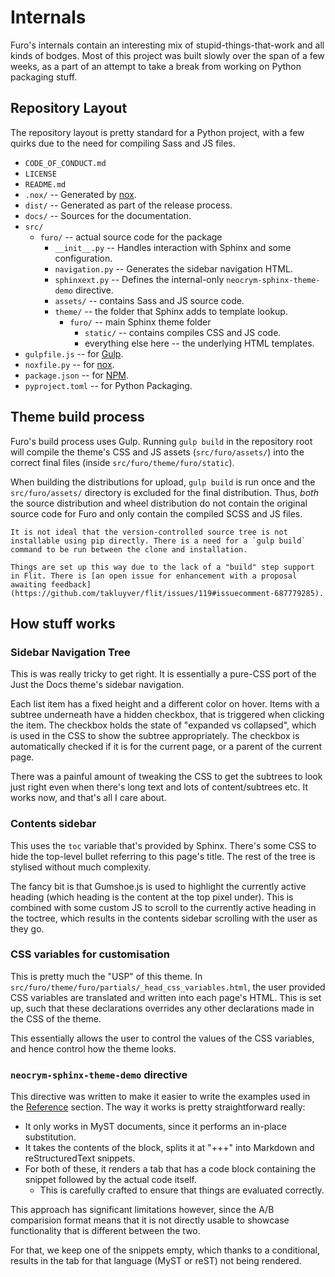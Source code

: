 # Internals

Furo's internals contain an interesting mix of stupid-things-that-work and all kinds of bodges. Most of this project was built slowly over the span of a few weeks, as a part of an attempt to take a break from working on Python packaging stuff.

## Repository Layout

The repository layout is pretty standard for a Python project, with a few quirks due to the need for compiling Sass and JS files.

- `CODE_OF_CONDUCT.md`
- `LICENSE`
- `README.md`
- `.nox/` -- Generated by [nox](https://nox.readthedocs.io/).
- `dist/` -- Generated as part of the release process.
- `docs/` -- Sources for the documentation.
- `src/`
  - `furo/` -- actual source code for the package
    - `__init__.py` -- Handles interaction with Sphinx and some configuration.
    - `navigation.py` -- Generates the sidebar navigation HTML.
    - `sphinxext.py` -- Defines the internal-only `neocrym-sphinx-theme-demo` directive.
    - `assets/` -- contains Sass and JS source code.
    - `theme/` -- the folder that Sphinx adds to template lookup.
      - `furo/` -- main Sphinx theme folder
        - `static/` -- contains compiles CSS and JS code.
        - everything else here -- the underlying HTML templates.
- `gulpfile.js` -- for [Gulp](https://gulpjs.com/).
- `noxfile.py` -- for [nox](https://nox.readthedocs.io/).
- `package.json` -- for [NPM](https://npmjs.com/).
- `pyproject.toml` -- for Python Packaging.

## Theme build process

Furo's build process uses Gulp. Running `gulp build` in the repository root will compile the theme's CSS and JS assets (`src/furo/assets/`) into the correct final files (inside `src/furo/theme/furo/static`).

When building the distributions for upload, `gulp build` is run once and the `src/furo/assets/` directory is excluded for the final distribution. Thus, _both_ the source distribution and wheel distribution do not contain the original source code for Furo and only contain the compiled SCSS and JS files.

```{note}
It is not ideal that the version-controlled source tree is not installable using pip directly. There is a need for a `gulp build` command to be run between the clone and installation.

Things are set up this way due to the lack of a "build" step support in Flit. There is [an open issue for enhancement with a proposal awaiting feedback](https://github.com/takluyver/flit/issues/119#issuecomment-687779285).
```

## How stuff works

### Sidebar Navigation Tree

This is was really tricky to get right. It is essentially a pure-CSS port of the Just the Docs theme's sidebar navigation.

Each list item has a fixed height and a different color on hover. Items with a subtree underneath have a hidden checkbox, that is triggered when clicking the item. The checkbox holds the state of "expanded vs collapsed", which is used in the CSS to show the subtree appropriately. The checkbox is automatically checked if it is for the current page, or a parent of the current page.

There was a painful amount of tweaking the CSS to get the subtrees to look just right even when there's long text and lots of content/subtrees etc. It works now, and that's all I care about.

### Contents sidebar

This uses the `toc` variable that's provided by Sphinx. There's some CSS to hide the top-level bullet referring to this page's title. The rest of the tree is stylised without much complexity.

The fancy bit is that Gumshoe.js is used to highlight the currently active heading (which heading is the content at the top pixel under). This is combined with some custom JS to scroll to the currently active heading in the toctree, which results in the contents sidebar scrolling with the user as they go.

### CSS variables for customisation

This is pretty much the "USP" of this theme. In `src/furo/theme/furo/partials/_head_css_variables.html`, the user provided CSS variables are translated and written into each page's HTML. This is set up, such that these declarations overrides any other declarations made in the CSS of the theme.

This essentially allows the user to control the values of the CSS variables, and hence control how the theme looks.

### `neocrym-sphinx-theme-demo` directive

This directive was written to make it easier to write the examples used in the [Reference](../reference/index) section. The way it works is pretty straightforward really:

- It only works in MyST documents, since it performs an in-place substitution.
- It takes the contents of the block, splits it at "+++" into Markdown and reStructuredText snippets.
- For both of these, it renders a tab that has a code block containing the snippet followed by the actual code itself.
  - This is carefully crafted to ensure that things are evaluated correctly.

This approach has significant limitations however, since the A/B comparision format means that it is not directly usable to showcase functionality that is different between the two.

For that, we keep one of the snippets empty, which thanks to a conditional, results in the tab for that language (MyST or reST) not being rendered.
